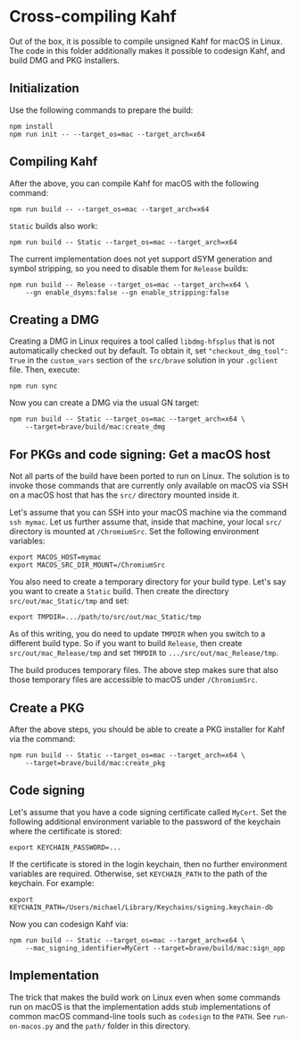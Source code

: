 # Cross-compiling Kahf

Out of the box, it is possible to compile unsigned Kahf for macOS in Linux.
The code in this folder additionally makes it possible to codesign Kahf, and
build DMG and PKG installers.

## Initialization

Use the following commands to prepare the build:

```
npm install
npm run init -- --target_os=mac --target_arch=x64
```

## Compiling Kahf

After the above, you can compile Kahf for macOS with the following command:

```
npm run build -- --target_os=mac --target_arch=x64
```

`Static` builds also work:

```
npm run build -- Static --target_os=mac --target_arch=x64
```

The current implementation does not yet support dSYM generation and symbol
stripping, so you need to disable them for `Release` builds:

```
npm run build -- Release --target_os=mac --target_arch=x64 \
    --gn enable_dsyms:false --gn enable_stripping:false
```

## Creating a DMG

Creating a DMG in Linux requires a tool called `libdmg-hfsplus` that is not
automatically checked out by default. To obtain it, set
`"checkout_dmg_tool": True` in the `custom_vars` section of the `src/brave`
solution in your `.gclient` file. Then, execute:

    npm run sync

Now you can create a DMG via the usual GN target:

```
npm run build -- Static --target_os=mac --target_arch=x64 \
    --target=brave/build/mac:create_dmg
```

## For PKGs and code signing: Get a macOS host

Not all parts of the build have been ported to run on Linux. The solution is to
invoke those commands that are currently only available on macOS via SSH on a
macOS host that has the `src/` directory mounted inside it.

Let's assume that you can SSH into your macOS machine via the command
`ssh mymac`. Let us further assume that, inside that machine, your local `src/`
directory is mounted at `/ChromiumSrc`. Set the following environment variables:

```
export MACOS_HOST=mymac
export MACOS_SRC_DIR_MOUNT=/ChromiumSrc
```

You also need to create a temporary directory for your build type. Let's say you
want to create a `Static` build. Then create the directory
`src/out/mac_Static/tmp` and set:

```
export TMPDIR=.../path/to/src/out/mac_Static/tmp
```

As of this writing, you do need to update `TMPDIR` when you switch to a
different build type. So if you want to build `Release`, then create
`src/out/mac_Release/tmp` and set `TMPDIR` to `.../src/out/mac_Release/tmp`.

The build produces temporary files. The above step makes sure that also those
temporary files are accessible to macOS under `/ChromiumSrc`.

## Create a PKG

After the above steps, you should be able to create a PKG installer for Kahf
via the command:

```
npm run build -- Static --target_os=mac --target_arch=x64 \
    --target=brave/build/mac:create_pkg
```

## Code signing

Let's assume that you have a code signing certificate called `MyCert`. Set the
following additional environment variable to the password of the keychain where
the certificate is stored:

```
export KEYCHAIN_PASSWORD=...
```

If the certificate is stored in the login keychain, then no further environment
variables are required. Otherwise, set `KEYCHAIN_PATH` to the path of the
keychain. For example:

```
export KEYCHAIN_PATH=/Users/michael/Library/Keychains/signing.keychain-db
```

Now you can codesign Kahf via:

```
npm run build -- Static --target_os=mac --target_arch=x64 \
    --mac_signing_identifier=MyCert --target=brave/build/mac:sign_app
```

## Implementation

The trick that makes the build work on Linux even when some commands run on
macOS is that the implementation adds stub implementations of common macOS
command-line tools such as `codesign` to the `PATH`. See `run-on-macos.py` and
the `path/` folder in this directory.
